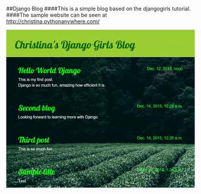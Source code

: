 ##Django Blog
####This is a simple blog based on the djangogirls tutorial.
####The sample website can be seen at http://christina.pythonanywhere.com/

![christinas_djangoblog_home_page](/blog/static/image/homepage.jpg)